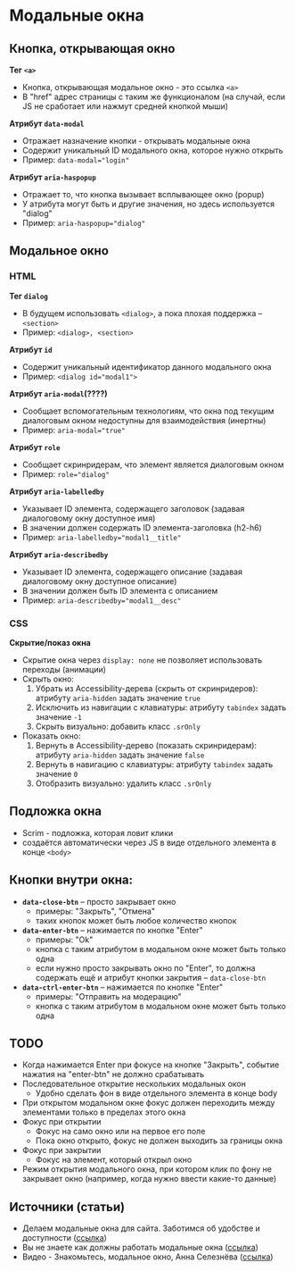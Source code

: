 # **Модальные окна**

## Кнопка, открывающая окно
**Тег `<a>`**
- Кнопка, открывающая  модальное окно - это ссылка `<a>`
- В "href" адрес страницы с таким же функционалом (на случай, если JS не сработает или нажмут средней кнопкой мыши)

**Атрибут `data-modal`**
- Отражает назначение кнопки - открывать модальные окна
- Содержит уникальный ID модального окна, которое нужно открыть
- Пример: `data-modal="login"`

**Атрибут `aria-haspopup`**
- Отражает то, что кнопка вызывает всплывающее окно (popup)
- У атрибута могут быть и другие значения, но здесь используется "dialog"
- Пример: `aria-haspopup="dialog"`


## Модальное окно
### HTML
**Тег `dialog`**
- В будущем использовать `<dialog>`, а пока плохая поддержка – `<section>`
- Пример: `<dialog>, <section>`

**Атрибут `id`**
- Содержит уникальный идентификатор данного модального окна
- Пример: `<dialog id="modal1">`

**Атрибут `aria-modal`(????)**
- Сообщает вспомогательным технологиям, что окна под текущим диалоговым окном недоступны для взаимодействия (инертны)
- Пример: `aria-modal="true"`

**Атрибут `role`**
- Сообщает скринридерам, что элемент является диалоговым окном
- Пример: `role="dialog"`

**Атрибут `aria-labelledby`**
- Указывает ID элемента, содержащего заголовок (задавая диалоговому окну доступное имя)
- В значении должен содержать ID элемента-заголовка (h2-h6)
- Пример: `aria-labelledby="modal1__title"`

**Атрибут `aria-describedby`**
- Указывает ID элемента, содержащего описание (задавая диалоговому окну доступное описание)
- В значении должен быть ID элемента с описанием
- Пример: `aria-describedby="modal1__desc"`


### CSS
**Скрытие/показ окна**
- Скрытие окна через `display: none` не позволяет использовать переходы (анимации)
- Скрыть окно:
  1. Убрать из Accessibility-дерева (скрыть от скринридеров): атрибуту `aria-hidden` задать значение `true`
  2. Исключить из навигации с клавиатуры: атрибуту `tabindex` задать значение `-1`
  3. Скрыть визуально: добавить класс `.srOnly`
- Показать окно:
  1. Вернуть в Accessibility-дерево (показать скринридерам): атрибуту `aria-hidden` задать значение `false`
  2. Вернуть в навигацию с клавиатуры: атрибуту `tabindex` задать значение `0`
  3. Отобразить визуально: удалить класс `.srOnly`


## Подложка окна
- Scrim - подложка, которая ловит клики
- создаётся автоматически через JS в виде отдельного элемента в конце `<body>`


## Кнопки внутри окна:
- **`data-close-btn`** – просто закрывает окно
  - примеры: "Закрыть", "Отмена"
  - таких кнопок может быть любое количество кнопок
- **`data-enter-btn`** – нажимается по кнопке "Enter"
  - примеры: "Ok"
  - кнопка с таким атрибутом в модальном окне может быть только одна
  - если нужно просто закрывать окно по "Enter", то должна содержать ещё и атрибут кнопки закрытия – `data-close-btn`
- **`data-ctrl-enter-btn`** – нажимается по кнопке "Enter"
  - примеры: "Отправить на модерацию"
  - кнопка с таким атрибутом в модальном окне может быть только одна


## **TODO**
- Когда нажимается Enter при фокусе на кнопке "Закрыть", событие нажатия на "enter-btn" не должно срабатывать
- Последовательное открытие нескольких модальных окон
  - Удобно сделать фон в виде отдельного элемента в конце body
- При открытом модальном окне фокус должен переходить между элементами только в пределах этого окна
- Фокус при открытии
  - Фокус на само окно или на первое его поле
  - Пока окно открыто, фокус не должен выходить за границы окна
- Фокус при закрытии
  - Фокус на элемент, который открыл окно
- Режим открытия модального окна, при котором клик по фону не закрывает окно (например, когда нужно ввести какие-то данные)


## **Источники (статьи)**
- Делаем модальные окна для сайта. Заботимся об удобстве и доступности ([ссылка](https://habr.com/ru/post/519662/))
- Вы не знаете как должны работать модальные окна ([ссылка](https://habr.com/ru/post/521422/))
- Видео - Знакомьтесь, модальное окно, Анна Селезнёва ([ссылка](https://youtu.be/s6PI8pKQxgo))